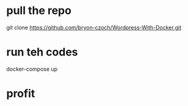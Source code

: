 # pull the repo
git clone https://github.com/bryon-czoch/Wordpress-With-Docker.git

# run teh codes
docker-compose up

# profit
